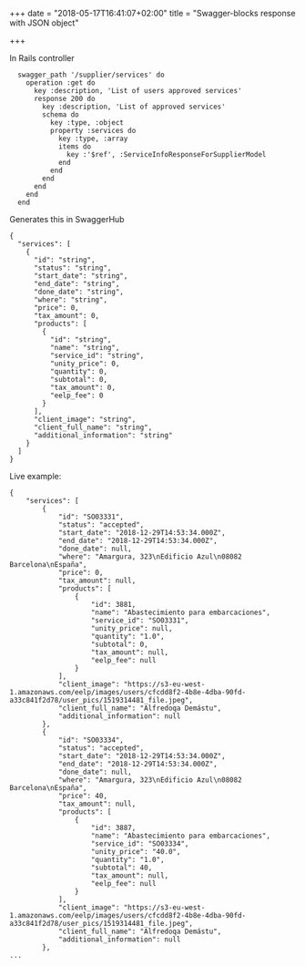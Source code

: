 +++
date = "2018-05-17T16:41:07+02:00"
title = "Swagger-blocks response with JSON object"

+++
<!--more-->

In Rails controller

      swagger_path '/supplier/services' do
        operation :get do
          key :description, 'List of users approved services'
          response 200 do
            key :description, 'List of approved services'
            schema do
              key :type, :object
              property :services do
                key :type, :array
                items do
                  key :'$ref', :ServiceInfoResponseForSupplierModel
                end
              end
            end
          end
        end
      end

Generates this in SwaggerHub

    {
      "services": [
        {
          "id": "string",
          "status": "string",
          "start_date": "string",
          "end_date": "string",
          "done_date": "string",
          "where": "string",
          "price": 0,
          "tax_amount": 0,
          "products": [
            {
              "id": "string",
              "name": "string",
              "service_id": "string",
              "unity_price": 0,
              "quantity": 0,
              "subtotal": 0,
              "tax_amount": 0,
              "eelp_fee": 0
            }
          ],
          "client_image": "string",
          "client_full_name": "string",
          "additional_information": "string"
        }
      ]
    }

Live example:

    {
        "services": [
            {
                "id": "SO03331",
                "status": "accepted",
                "start_date": "2018-12-29T14:53:34.000Z",
                "end_date": "2018-12-29T14:53:34.000Z",
                "done_date": null,
                "where": "Amargura, 323\nEdificio Azul\n08082 Barcelona\nEspaña",
                "price": 0,
                "tax_amount": null,
                "products": [
                    {
                        "id": 3881,
                        "name": "Abastecimiento para embarcaciones",
                        "service_id": "SO03331",
                        "unity_price": null,
                        "quantity": "1.0",
                        "subtotal": 0,
                        "tax_amount": null,
                        "eelp_fee": null
                    }
                ],
                "client_image": "https://s3-eu-west-1.amazonaws.com/eelp/images/users/cfcdd8f2-4b8e-4dba-90fd-a33c841f2d78/user_pics/1519314481_file.jpeg",
                "client_full_name": "Alfredoqa Demástu",
                "additional_information": null
            },
            {
                "id": "SO03334",
                "status": "accepted",
                "start_date": "2018-12-29T14:53:34.000Z",
                "end_date": "2018-12-29T14:53:34.000Z",
                "done_date": null,
                "where": "Amargura, 323\nEdificio Azul\n08082 Barcelona\nEspaña",
                "price": 40,
                "tax_amount": null,
                "products": [
                    {
                        "id": 3887,
                        "name": "Abastecimiento para embarcaciones",
                        "service_id": "SO03334",
                        "unity_price": "40.0",
                        "quantity": "1.0",
                        "subtotal": 40,
                        "tax_amount": null,
                        "eelp_fee": null
                    }
                ],
                "client_image": "https://s3-eu-west-1.amazonaws.com/eelp/images/users/cfcdd8f2-4b8e-4dba-90fd-a33c841f2d78/user_pics/1519314481_file.jpeg",
                "client_full_name": "Alfredoqa Demástu",
                "additional_information": null
            },
    ...